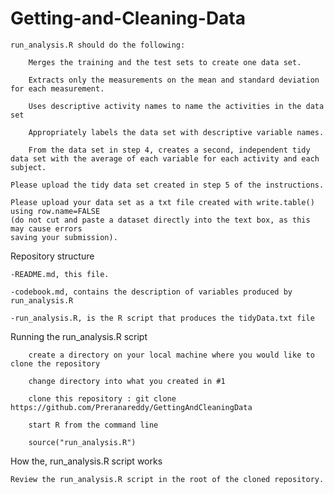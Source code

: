 # Getting-and-Cleaning-Data


    run_analysis.R should do the following:

        Merges the training and the test sets to create one data set.

        Extracts only the measurements on the mean and standard deviation for each measurement.

        Uses descriptive activity names to name the activities in the data set

        Appropriately labels the data set with descriptive variable names.

        From the data set in step 4, creates a second, independent tidy data set with the average of each variable for each activity and each subject.

    Please upload the tidy data set created in step 5 of the instructions. 

    Please upload your data set as a txt file created with write.table() using row.name=FALSE 
    (do not cut and paste a dataset directly into the text box, as this may cause errors 
    saving your submission).

Repository structure

    -README.md, this file.

    -codebook.md, contains the description of variables produced by run_analysis.R

    -run_analysis.R, is the R script that produces the tidyData.txt file

Running the run_analysis.R script

        create a directory on your local machine where you would like to clone the repository

        change directory into what you created in #1

        clone this repository : git clone https://github.com/Preranareddy/GettingAndCleaningData

        start R from the command line

        source("run_analysis.R")

How the, run_analysis.R script works

    Review the run_analysis.R script in the root of the cloned repository.
